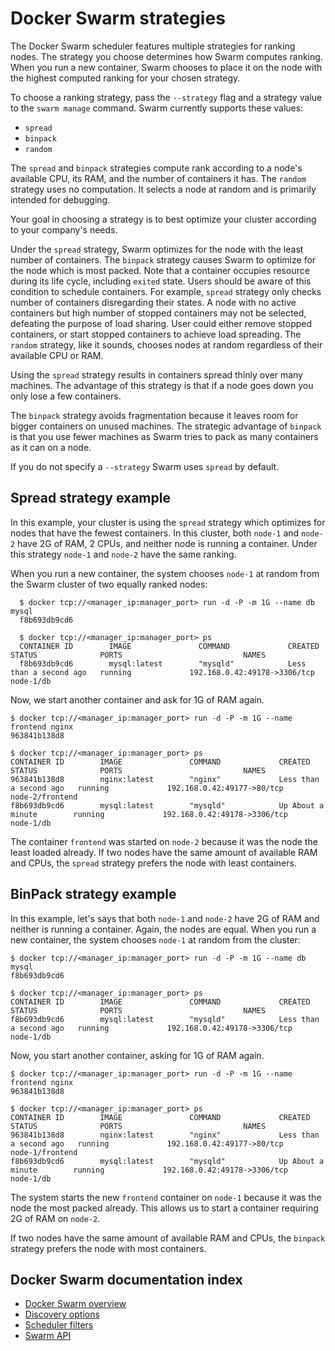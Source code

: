<!--[metadata]>
+++
title = "Strategies"
description = "Swarm strategies"
keywords = ["docker, swarm, clustering,  strategies"]
[menu.main]
parent="swarm_sched"
weight=6
+++
<![end-metadata]-->

# Docker Swarm strategies

The Docker Swarm scheduler features multiple strategies for ranking nodes. The
strategy you choose determines how Swarm computes ranking. When you run a new
container, Swarm chooses to place it on the node with the highest computed ranking
for your chosen strategy.

To choose a ranking strategy, pass the `--strategy` flag and a strategy value to
the `swarm manage` command. Swarm currently supports these values:

* `spread`
* `binpack`
* `random`

The `spread` and `binpack` strategies compute rank according to a node's
available CPU, its RAM, and the number of containers it has. The `random`
strategy uses no computation. It selects a node at random and is primarily
intended for debugging.

Your goal in choosing a strategy is to best optimize your cluster according to
your company's needs.

Under the `spread` strategy, Swarm optimizes for the node with the least number
of containers. The `binpack` strategy causes Swarm to optimize for the
node which is most packed. Note that a container occupies resource during its life
cycle, including `exited` state. Users should be aware of this condition to schedule
containers. For example, `spread` strategy only checks number of containers
disregarding their states. A node with no active containers but high number of
stopped containers may not be selected, defeating the purpose of load sharing.
User could either remove stopped containers, or start stopped containers to achieve
load spreading. The `random` strategy, like it sounds, chooses nodes at random
regardless of their available CPU or RAM.

Using the `spread` strategy results in containers spread thinly over many
machines. The advantage of this strategy is that if a node goes down you only
lose a few containers.

The `binpack` strategy avoids fragmentation because it leaves room for bigger
containers on unused machines. The strategic advantage of `binpack` is that you
use fewer machines as Swarm tries to pack as many containers as it can on a
node.

If you do not specify a `--strategy` Swarm uses `spread` by default.

## Spread strategy example

In this example, your cluster is using the `spread` strategy which optimizes for
nodes that have the fewest containers. In this cluster, both `node-1` and `node-2`
have 2G of RAM, 2 CPUs, and neither node is running a container. Under this strategy
`node-1` and `node-2` have the same ranking.

When you run a new container, the system chooses `node-1` at random from the
Swarm cluster of two equally ranked nodes:

      $ docker tcp://<manager_ip:manager_port> run -d -P -m 1G --name db mysql
      f8b693db9cd6

      $ docker tcp://<manager_ip:manager_port> ps
      CONTAINER ID        IMAGE               COMMAND             CREATED                  STATUS              PORTS                           NAMES
      f8b693db9cd6        mysql:latest        "mysqld"            Less than a second ago   running             192.168.0.42:49178->3306/tcp    node-1/db

Now, we start another container and ask for 1G of RAM again.


    $ docker tcp://<manager_ip:manager_port> run -d -P -m 1G --name frontend nginx
    963841b138d8

    $ docker tcp://<manager_ip:manager_port> ps
    CONTAINER ID        IMAGE               COMMAND             CREATED                  STATUS              PORTS                           NAMES
    963841b138d8        nginx:latest        "nginx"             Less than a second ago   running             192.168.0.42:49177->80/tcp      node-2/frontend
    f8b693db9cd6        mysql:latest        "mysqld"            Up About a minute        running             192.168.0.42:49178->3306/tcp    node-1/db


The container `frontend` was started on `node-2` because it was the node the
least loaded already. If two nodes have the same amount of available RAM and
CPUs, the `spread` strategy prefers the node with least containers.

## BinPack strategy example

In this example, let's says that both `node-1` and `node-2` have 2G of RAM and
neither is running a container. Again, the nodes are equal. When you run a new
container, the system chooses `node-1` at random from the cluster:


    $ docker tcp://<manager_ip:manager_port> run -d -P -m 1G --name db mysql
    f8b693db9cd6

    $ docker tcp://<manager_ip:manager_port> ps
    CONTAINER ID        IMAGE               COMMAND             CREATED                  STATUS              PORTS                           NAMES
    f8b693db9cd6        mysql:latest        "mysqld"            Less than a second ago   running             192.168.0.42:49178->3306/tcp    node-1/db


Now, you start another container, asking for 1G of RAM again.


    $ docker tcp://<manager_ip:manager_port> run -d -P -m 1G --name frontend nginx
    963841b138d8

    $ docker tcp://<manager_ip:manager_port> ps
    CONTAINER ID        IMAGE               COMMAND             CREATED                  STATUS              PORTS                           NAMES
    963841b138d8        nginx:latest        "nginx"             Less than a second ago   running             192.168.0.42:49177->80/tcp      node-1/frontend
    f8b693db9cd6        mysql:latest        "mysqld"            Up About a minute        running             192.168.0.42:49178->3306/tcp    node-1/db


The system starts the new `frontend` container on `node-1` because it was the
node the most packed already. This allows us to start a container requiring 2G
of RAM on `node-2`.

If two nodes have the same amount of available RAM and CPUs, the `binpack`
strategy prefers the node with most containers.

## Docker Swarm documentation index

- [Docker Swarm overview](../index.md)
- [Discovery options](../discovery.md)
- [Scheduler filters](filter.md)
- [Swarm API](../api/swarm-api.md)
